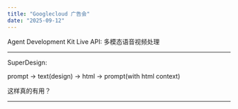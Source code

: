 ```yaml
---
title: "Googlecloud 广告会"
date: "2025-09-12"
---
```


Agent Development Kit
Live API: 多模态语音视频处理




----
SuperDesign:

prompt -> text(design) -> html -> prompt(with html context) 

这样真的有用？

----

